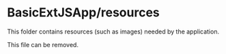 # BasicExtJSApp/resources

This folder contains resources (such as images) needed by the application. 

This file can be removed.
